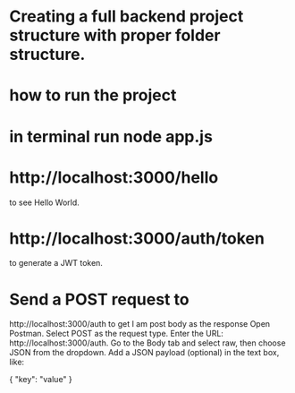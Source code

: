 # Creating a full backend project structure with proper folder structure. <br>

# how to run the project <br>
# in terminal run node app.js <br>


# http://localhost:3000/hello <br>
to see Hello World.


# http://localhost:3000/auth/token 
to generate a JWT token.

# Send a POST request to 
http://localhost:3000/auth 
to get I am post body as the response Open Postman.
Select POST as the request type.
Enter the URL: http://localhost:3000/auth.
Go to the Body tab and select raw, then choose JSON from the dropdown.
Add a JSON payload (optional) in the text box, like:

{
  "key": "value"
}



 
